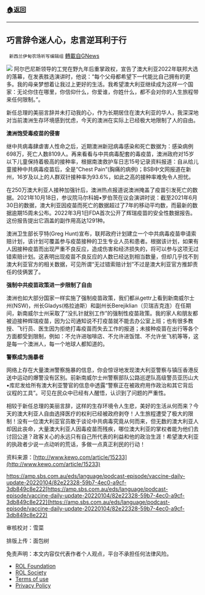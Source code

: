 ###  [:house:返回](README.md)
---


## 巧言辞令迷人心，忠言逆耳利于行
` 新西兰伊甸农场听写编辑组` [轉載自GNews](https://gnews.org/zh-hans/2609019/)

![](https://assets.gnews.org/wp-content/uploads/2022/05/疫苗_1653618330.jpg) 
阿尔巴尼斯领导的工党在野九年后重掌政权，宣告了澳大利亚2022年联邦大选的落幕，在发表胜选演讲时，他说：“每个父母都希望下一代能比自己拥有的更多。我的母亲梦想着让我过上更好的生活。我希望澳大利亚继续成为这样一个国家：无论你住在哪里，你信仰什么，你爱谁，你姓什么，都不会对你的人生旅程带来任何限制。”。
 
新任总理的美丽言辞并未打动我的心，作为长期居住在澳大利亚的华人，我深深地对当前澳洲生存环境感到忧虑，今天的澳洲在实际上已经极大地限制了人的自由。
 
**澳洲饱受毒疫苗的侵害**
 
继中共病毒肆虐害人性命之后，近期澳洲新冠病毒感染和死亡数据为：感染病例698万，死亡人数8109人。再来看看与中共病毒配套的毒疫苗，澳洲政府对15岁以下儿童保持着极高的接种率，根据南澳救护车日志15号记录资料报道：自从给儿童接种中共病毒疫苗后，全是“Chest Pain”(胸痛的病例)；BSB中文网报道在新州，16岁及以上的人群双针接种率为93.6%，如此之高的接种率难免令人担忧。
 
在250万澳大利亚人接种加强针后，澳洲热点报道说澳洲掩盖了疫苗引发死亡的数据。2021年10月18日，参议院马尔科姆•罗伯茨在议会演讲时说：截至2021年6月30日的数据，澳大利亚因疫苗而死亡的数据超过了7年的移动平均数，而最新的数据逾期15周未公布。2022年3月1日FDA首次公开了辉瑞疫苗的安全性数据报告。这份报告提出它涵盖的副作用高达1291种。
 
澳洲卫生部长亨特(Greg Hunt)宣布，联邦政府计划建立一个中共病毒疫苗申请索赔计划，该计划可覆盖参与疫苗接种的卫生专业人员和患者。根据该计划，如果有人因接种疫苗而出现严重不良反应，造成伤害和经济损失的，将可以参与这项无过错索赔计划。这表明出现疫苗不良反应的人数已经达到相当数量，但却几乎找不到澳大利亚官方的相关数据，可见所谓“无过错索赔计划”不过是澳大利亚官方推卸责任的伎俩罢了。
 
**强制中共疫苗政策进一步限制了自由**
 
澳洲也如大部分国家一样实施了强制疫苗政策，我们都从gettr上看到新南威尔士州(NSW)，州长Gladys(格拉迪斯）和副州长Berejiklian（贝瑞吉克连）在任期间，新南威尔士州采取了“没扎针就别工作”的强制性疫苗政策。我的家人和朋友都被迫接种辉瑞疫苗，因为公司通知说不打疫苗就不能去办公室上班；也有很多教授、飞行员、医生因为拒绝打毒疫苗而失去工作的报道；未接种疫苗在出行等各个方面都受到限制，例如：不允许进咖啡店、不允许进饭馆、不允许坐飞机等等，这是每一个澳洲人，每一个地球人都知道的。
 
**警察成为施暴者**
 
网络上存在大量澳洲警察施暴的信息，你会惊讶地发现澳大利亚警察与镇压香港反送中运动的爆警没有区别。前新南威尔士州警察部队公路巡逻队高级警员亚历山大•库尼发给所有澳大利亚警官的信息中透露“警察正在被政府用作政治和其它背后议程的工具”。可见在民众中已经有人醒悟，认识到了问题的严重性。
 
相较于新任总理的美丽言辞，这样的生存环境令人生悲，美好的生活从何而来？今天的澳大利亚人自由选择医疗的权利已经被政府剥夺！人生旅程遭受了极大的限制！没有一位澳大利亚官员敢于谈论中共病毒究竟从何而来，但无数的澳大利亚人却因此丧命，大量澳大利亚人因毒疫苗而残疾，哪位澳大利亚的掌权者能为他们去讨回公道？政客关心的永远只有自己所代表的利益和他的政治生涯！希望澳大利亚的执政者少说一点动听的荒话，多做一点真正利民的行动！
 
资料来源：[http://www.kewo.com/article/15233](http://www.kewo.com/article/15233)
 
https://amp.sbs.com.au/eds/language/podcast-episode/vaccine-daily-update-20220104/82e22328-59b7-4ec0-a9cf-3db849c8e222[https://amp.sbs.com.au/eds/language/podcast-episode/vaccine-daily-update-20220104/82e22328-59b7-4ec0-a9cf-3db849c8e222](https://amp.sbs.com.au/eds/language/podcast-episode/vaccine-daily-update-20220104/82e22328-59b7-4ec0-a9cf-3db849c8e222)
 
审核校对：雪菜
 
排版上传：面包树

免责声明：本文内容仅代表作者个人观点，平台不承担任何法律风险。
  
- [ROL Foundation](https://rolfoundation.org/)
- [ROL Society](https://rolsociety.org/)
- [Terms of use](https://gnews.org/terms-of-use-3/)
- [Privacy Policy](https://gnews.org/privacy-policy/)
